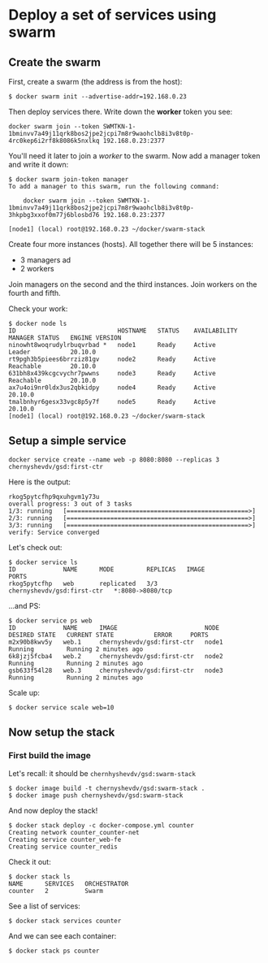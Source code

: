 # Deploy a set of services using swarm
## Create the swarm
First, create a swarm (the address is from the host):
```
$ docker swarm init --advertise-addr=192.168.0.23
```
Then deploy services there. Write down the **worker** token you see:
```
docker swarm join --token SWMTKN-1-1bminvv7a49j11qrk8bos2jpe2jcpi7m8r9waohclb8i3v8t0p-4rc0kep6i2rf8k8086k5nxlkq 192.168.0.23:2377
```
You'll need it later to join a *worker* to the swarm.
Now add a manager token and write it down:
```
$ docker swarm join-token manager 
To add a manager to this swarm, run the following command:

    docker swarm join --token SWMTKN-1-1bminvv7a49j11qrk8bos2jpe2jcpi7m8r9waohclb8i3v8t0p-3hkpbg3xxof0m77j6blosbd76 192.168.0.23:2377

[node1] (local) root@192.168.0.23 ~/docker/swarm-stack
```
Create four more instances (hosts). All together there will be 5 instances:
- 3 managers ad
- 2 workers

Join managers on the second and the third instances. 
Join workers on the fourth and fifth.

Check your work:
```
$ docker node ls
ID                            HOSTNAME   STATUS    AVAILABILITY   MANAGER STATUS   ENGINE VERSION
ninowht8woqrudylrbuqvrbad *   node1      Ready     Active         Leader           20.10.0
rt9pgh3b5piees6brrziz81gv     node2      Ready     Active         Reachable        20.10.0
631bh8x439kcgcvychr7pwwns     node3      Ready     Active         Reachable        20.10.0
ax7u4oi9nr0ldx3us2qbkidpy     node4      Ready     Active                          20.10.0
tmalbnhyr6gesx33vgc8p5y7f     node5      Ready     Active                          20.10.0
[node1] (local) root@192.168.0.23 ~/docker/swarm-stack
```
## Setup a simple service
```
docker service create --name web -p 8080:8080 --replicas 3 chernyshevdv/gsd:first-ctr
```
Here is the output:
```
rkog5pytcfhp9qxuhgvm1y73u
overall progress: 3 out of 3 tasks 
1/3: running   [==================================================>] 
2/3: running   [==================================================>] 
3/3: running   [==================================================>] 
verify: Service converged
```
Let's check out:
```
$ docker service ls
ID             NAME      MODE         REPLICAS   IMAGE                        PORTS
rkog5pytcfhp   web       replicated   3/3        chernyshevdv/gsd:first-ctr   *:8080->8080/tcp
```
...and PS:
```
$ docker service ps web
ID             NAME      IMAGE                        NODE      DESIRED STATE   CURRENT STATE           ERROR     PORTS
m2x90b8kwv5y   web.1     chernyshevdv/gsd:first-ctr   node1     Running         Running 2 minutes ago             
6k8jzj5fcba4   web.2     chernyshevdv/gsd:first-ctr   node2     Running         Running 2 minutes ago             
gsb633f54l28   web.3     chernyshevdv/gsd:first-ctr   node3     Running         Running 2 minutes ago
```
Scale up:
```
$ docker service scale web=10
```
## Now setup the stack
### First build the image
Let's recall: it should be `chernhyshevdv/gsd:swarm-stack`
```
$ docker image build -t chernyshevdv/gsd:swarm-stack .
$ docker image push chernyshevdv/gsd:swarm-stack
```
And now deploy the stack!
```
$ docker stack deploy -c docker-compose.yml counter
Creating network counter_counter-net
Creating service counter_web-fe
Creating service counter_redis
```
Check it out:
```
$ docker stack ls
NAME      SERVICES   ORCHESTRATOR
counter   2          Swarm
```
See a list of services:
```
$ docker stack services counter
```
And we can see each container:
```
$ docker stack ps counter
```